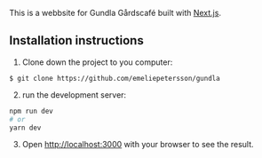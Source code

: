 This is a webbsite for Gundla Gårdscafé built with [Next.js](https://nextjs.org/).

## Installation instructions

 1. Clone down the project to you computer:
```
$ git clone https://github.com/emeliepetersson/gundla
```

2. run the development server:

```bash
npm run dev
# or
yarn dev
```

3. Open [http://localhost:3000](http://localhost:3000) with your browser to see the result.

